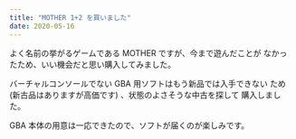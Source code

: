 ```yaml
---
title: "MOTHER 1+2 を買いました"
date: 2020-05-16
---
```


よく名前の挙がるゲームである MOTHER ですが、今まで遊んだことが
なかったため、いい機会だと思い購入してみました。

バーチャルコンソールでない GBA 用ソフトはもう新品では入手できない
ため (新古品はありますが高価です) 、状態のよさそうな中古を探して
購入しました。

GBA 本体の用意は一応できたので、ソフトが届くのが楽しみです。

